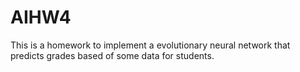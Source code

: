 # AIHW4
This is a homework to implement a evolutionary neural network that predicts grades based of some data for students. 
